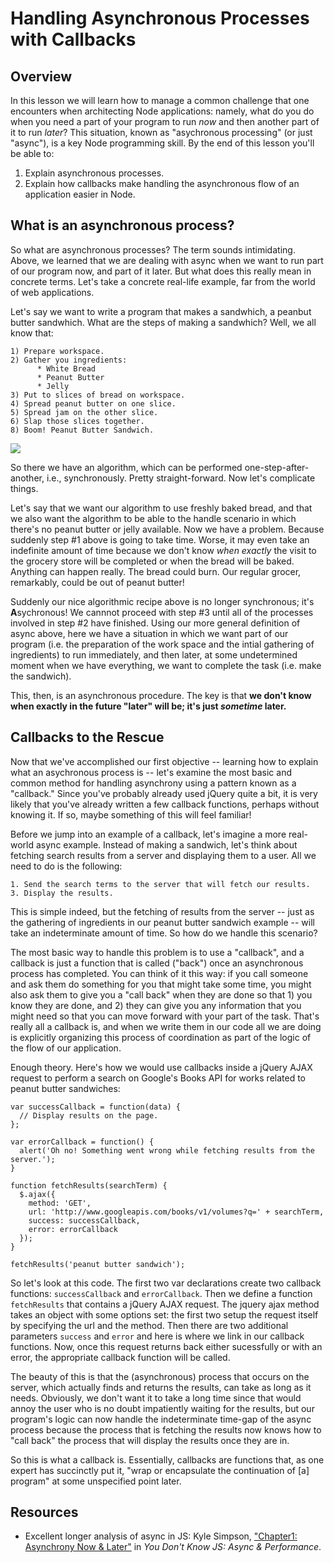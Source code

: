 Handling Asynchronous Processes with Callbacks
===============================================

## Overview

In this lesson we will learn how to manage a common challenge that one encounters when architecting Node applications: namely, what do you do when you need a part of your program to run *now* and then another part of it to run *later*? This situation, known as "asychronous processing" (or just "async"), is a key Node programming skill. By the end of this lesson you'll be able to:

1. Explain asynchronous processes.
2. Explain how callbacks make handling the asynchronous flow of an application easier in Node.

## What is an asynchronous process?

So what are asynchronous processes? The term sounds intimidating. Above, we learned that we are dealing with async when we want to run part of our program now, and part of it later. But what does this really mean in concrete terms. Let's take a concrete real-life example, far from the world of web applications.

Let's say we want to write a program that makes a sandwhich, a peanbut butter sandwhich. What are the steps of making a sandwhich? Well, we all know that:

```
1) Prepare workspace.  
2) Gather you ingredients:   
      * White Bread
      * Peanut Butter
      * Jelly
3) Put to slices of bread on workspace.
4) Spread peanut butter on one slice.
5) Spread jam on the other slice.
6) Slap those slices together.
8) Boom! Peanut Butter Sandwich.
```

![](http://ezmiller.s3.amazonaws.com/public/flatiron-imgs/peanutbutter.gif)

So there we have an algorithm, which can be performed one-step-after-another, i.e., synchronously. Pretty straight-forward. Now let's complicate things.

Let's say that we want our algorithm to use freshly baked bread, and that we also want the algorithm to be able to the handle scenario in which there's no peanut butter or jelly available. 
Now we have a problem. Because suddenly step #1 above is going to take time. Worse, it may even take an indefinite amount of time because we don't know *when exactly* the visit to the grocery store will be completed or when the bread will be baked. Anything can happen really. The bread could burn. Our regular grocer, remarkably, could be out of peanut butter! 

Suddenly our nice algorithmic recipe above is no longer synchronous; it's **A**sychronous! We cannnot proceed with step #3 until all of the processes involved in step #2 have finished. Using our more general definition of async above, here we have a situation in which we want part of our program (i.e. the preparation of the work space and the intial gathering of ingredients) to run immediately, and then later, at some undetermined moment when we have everything, we want to complete the task (i.e. make the sandwich).

This, then, is an asynchronous procedure. The key is that **we don't know when exactly in the future "later" will be; it's just *sometime* later.**

## Callbacks to the Rescue

Now that we've accomplished our first objective -- learning how to explain what an asychronous process is -- let's examine the most basic and common method for handling asynchrony using a pattern known as a "callback." Since you've probably already used jQuery quite a bit, it is very likely that you've already written a few callback functions, perhaps without knowing it. If so, maybe something of this will feel familiar!

Before we jump into an example of a callback, let's imagine a more real-world async example. Instead of making a sandwich, let's think about fetching search results from a server and displaying them to a user. All we need to  do is the following:

```
1. Send the search terms to the server that will fetch our results.
3. Display the results.
```

This is simple indeed, but the fetching of results from the server -- just as the gathering of ingredients in our peanut butter sandwich example -- will take an indeterminate amount of time. So how do we handle this scenario?

The most basic way to handle this problem is to use a "callback", and a callback is just a function that is called ("back") once an asynchronous process has completed. You can think of it this way: if you call someone and ask them do something for you that might take some time, you might also ask them to give you a "call back" when they are done so that 1) you know they are done, and 2) they can give you any information that you might need so that you can move forward with your part of the task. That's really all a callback is, and when we write them in our code all we are doing is explicitly organizing this process of coordination as part of the logic of the flow of our application.

Enough theory. Here's how we would use callbacks inside a jQuery AJAX request to perform a search on Google's Books API for works related to peanut butter sandwiches:

```
var successCallback = function(data) {
  // Display results on the page.
};

var errorCallback = function() {
  alert('Oh no! Something went wrong while fetching results from the server.');
}

function fetchResults(searchTerm) {
  $.ajax({
    method: 'GET',
    url: 'http://www.googleapis.com/books/v1/volumes?q=' + searchTerm,
    success: successCallback,
    error: errorCallback
  });
}

fetchResults('peanut butter sandwich');
```

So let's look at this code. The first two var declarations create two callback functions: `successCallback` and `errorCallback`. Then we define a function `fetchResults` that contains a jQuery AJAX request. The jquery ajax method takes an object with some options set: the first two setup the request itself by specifying the url and the method. Then there are two additional parameters `success` and `error` and here is where we link in our callback functions. Now, once this request returns back either sucessfully or with an error, the appropriate callback function will be called.

The beauty of this is that the (asynchronous) process that occurs on the server, which actually finds and returns the results, can take as long as it needs. Obviously, we don't want it to take a long time since that would annoy the user who is no doubt impatiently waiting for the results, but our program's logic can now handle the indeterminate time-gap of the async process because the process that is fetching the results now knows how to "call back" the process that will display the results once they are in.

So this is what a callback is. Essentially, callbacks are functions that, as one expert has succinctly put it, "wrap or encapsulate the continuation of [a] program" at some unspecified point later.

## Resources

* Excellent longer analysis of async in JS: Kyle Simpson, ["Chapter1: Asynchrony Now & Later"](https://github.com/getify/You-Dont-Know-JS/blob/master/async%20&%20performance/ch1.md) in *You Don't Know JS: Async & Performance*.
